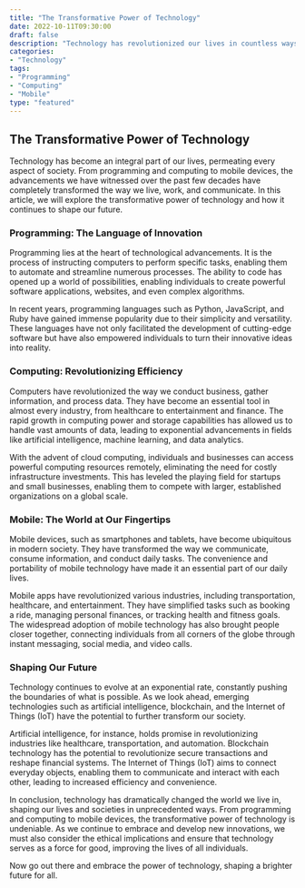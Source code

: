 ```yaml
---
title: "The Transformative Power of Technology"
date: 2022-10-11T09:30:00
draft: false
description: "Technology has revolutionized our lives in countless ways, from programming and computing to mobile devices. Find out how these advancements have transformed our society and continue to shape our future."
categories:
- "Technology"
tags:
- "Programming"
- "Computing"
- "Mobile"
type: "featured"
---
```


## The Transformative Power of Technology

Technology has become an integral part of our lives, permeating every aspect of society. From programming and computing to mobile devices, the advancements we have witnessed over the past few decades have completely transformed the way we live, work, and communicate. In this article, we will explore the transformative power of technology and how it continues to shape our future.

### Programming: The Language of Innovation

Programming lies at the heart of technological advancements. It is the process of instructing computers to perform specific tasks, enabling them to automate and streamline numerous processes. The ability to code has opened up a world of possibilities, enabling individuals to create powerful software applications, websites, and even complex algorithms.

In recent years, programming languages such as Python, JavaScript, and Ruby have gained immense popularity due to their simplicity and versatility. These languages have not only facilitated the development of cutting-edge software but have also empowered individuals to turn their innovative ideas into reality.

### Computing: Revolutionizing Efficiency

Computers have revolutionized the way we conduct business, gather information, and process data. They have become an essential tool in almost every industry, from healthcare to entertainment and finance. The rapid growth in computing power and storage capabilities has allowed us to handle vast amounts of data, leading to exponential advancements in fields like artificial intelligence, machine learning, and data analytics.

With the advent of cloud computing, individuals and businesses can access powerful computing resources remotely, eliminating the need for costly infrastructure investments. This has leveled the playing field for startups and small businesses, enabling them to compete with larger, established organizations on a global scale.

### Mobile: The World at Our Fingertips

Mobile devices, such as smartphones and tablets, have become ubiquitous in modern society. They have transformed the way we communicate, consume information, and conduct daily tasks. The convenience and portability of mobile technology have made it an essential part of our daily lives.

Mobile apps have revolutionized various industries, including transportation, healthcare, and entertainment. They have simplified tasks such as booking a ride, managing personal finances, or tracking health and fitness goals. The widespread adoption of mobile technology has also brought people closer together, connecting individuals from all corners of the globe through instant messaging, social media, and video calls.

### Shaping Our Future

Technology continues to evolve at an exponential rate, constantly pushing the boundaries of what is possible. As we look ahead, emerging technologies such as artificial intelligence, blockchain, and the Internet of Things (IoT) have the potential to further transform our society.

Artificial intelligence, for instance, holds promise in revolutionizing industries like healthcare, transportation, and automation. Blockchain technology has the potential to revolutionize secure transactions and reshape financial systems. The Internet of Things (IoT) aims to connect everyday objects, enabling them to communicate and interact with each other, leading to increased efficiency and convenience.

In conclusion, technology has dramatically changed the world we live in, shaping our lives and societies in unprecedented ways. From programming and computing to mobile devices, the transformative power of technology is undeniable. As we continue to embrace and develop new innovations, we must also consider the ethical implications and ensure that technology serves as a force for good, improving the lives of all individuals.

Now go out there and embrace the power of technology, shaping a brighter future for all.
